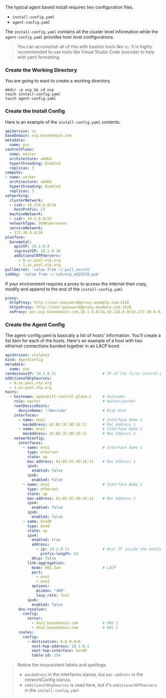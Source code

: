 The typical agent based install requires two configuration files. 

* `install-config.yaml`
* `agent-config.yaml`

The `install-config.yaml` contains all the cluster level information while the `agent-config.yaml` provides host level configurations. 

> You can accomplish all of this with bastion tools like `vi`. It is highly recommended to use tools like Visual Studio Code (vscode) to help with yaml formatting. 

### Create the Working Directory

You are going to want to create a working directory. 

```shell 
mkdir -p ocp && cd ocp
touch install-config.yaml
touch agent-config.yaml
```

### Create the Install Config

Here is an example of the `install-config.yaml` contents.
```yaml
apiVersion: v1
baseDomain: ocp.basedomain.com
metadata:
  name: poc
controlPlane:
  name: master
  architecture: amd64
  hyperthreading: Enabled
  replicas: 3
compute:
- name: worker
  architecture: amd64
  hyperthreading: Enabled
  replicas: 3
networking:
  clusterNetwork:
  - cidr: 10.128.0.0/14
    hostPrefix: 23
  machineNetwork:
  - cidr: 10.1.0.0/24
  networkType: OVNKubernetes
  serviceNetwork:
  - 172.30.0.0/16
platform:
  baremetal:
    apiVIP: 10.1.0.9
    ingressVIP: 10.1.0.10
    additionalNTPServers: 
      - 0.us.pool.ntp.org
      - 1.us.pool.ntp.org
pullSecret: 'value from ~/.pull_secret'
sshKey: 'value from ~/.ssh/ocp_ed25519.pub'
```

If your environment requires a proxy to access the internet then copy, modify and append to the end of the `install-config.yaml`
```yaml 
proxy:
  httpProxy: http://user:password@proxy.example.com:3128
  httpsProxy: http://user:password@proxy.example.com:3128
  noProxy: poc.ocp.basedomain.com,10.1.0.0/24,10.128.0.0/14,172.30.0.0/16,api.poc.ocp.basedomain.com,api-int.poc.ocp.basedomain.com,*.apps.poc.ocp.basedomain.com
```

### Create the Agent Config

The agent-config.yaml is basically a list of hosts' information. You'll create a list item for each of the hosts. Here's an example of a host with two ethernet connections bonded together in an LACP bond. 

```yaml
apiVersion: v1alpha1
kind: AgentConfig
metadata:
  name: poc
rendezvousIP: 10.1.0.11                     # IP of the first control-plane1 host
additionalNtpSources:
  - 0.us.pool.ntp.org
  - 1.us.pool.ntp.org
hosts:
  - hostname: openshift-control-plane-1     # hostname
    role: master                            # master/worker
    rootDeviceHints:
      deviceName: "/dev/sda"                # Disk Hint
    interfaces:
      - name: eno1                          # Interface Name 1
        macAddress: A1:B2:3C:4D:1E:11       # Mac Address 1
      - name: eno2                          # Interface Name 2
        macAddress: A1:B2:3C:4D:2E:11       # Mac Address 2
    networkConfig:
      interfaces:
        - name: eno1                        # Interface Name 1
          type: ethernet
          state: up
          mac-address: A1:B2:3C:4D:1E:11    # Mac Address 1
          ipv4:
            enabled: false
          ipv6:
            enabled: false
        - name: eno2                        # Interface Name 2
          type: ethernet
          state: up
          mac-address: A1:B2:3C:4D:2E:11    # Mac Address 2
          ipv4:
            enabled: false
          ipv6:
            enabled: false
        - name: bond0
          type: bond
          state: up
          ipv4:
            enabled: true
            address:
              - ip: 10.1.0.11               # Host IP inside the machine subnet
                prefix-length: 24
            dhcp: false
          link-aggregation:
            mode: 802.3ad                   # LACP
            port:
              - eno1
              - eno2
            options:
              miimon: "100"
              lacp_rate: fast
          ipv6:
            enabled: false
      dns-resolver:
        config:
          server:
            - dns1.basedomain.com           # DNS 1
            - dns2.basedomain.com           # DNS 2
      routes:
        config:
          - destination: 0.0.0.0/0
            next-hop-address: 10.1.0.1
            next-hop-interface: bond0
            table-id: 254
```

> Notice the inconsistent labels and spellings.  
>   * `macAddress` in the interfaces stanza, but `mac-address` in the networkConfig stanza.    
>   * `additionalNtpSources` is used here, but it's `additionalNTPServers` in the `install-config.yaml`